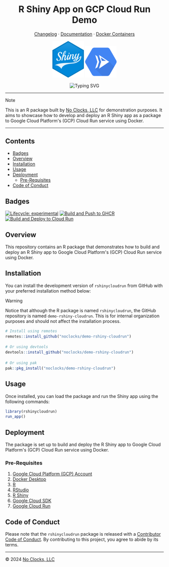 <h1 align="center">R Shiny App on GCP Cloud Run Demo</h1>

<p align="center"><a href="CHANGELOG.md">Changelog</a>  &middot;  <a href="https://docs.noclocks.dev/gmhleasrdemo-rshiny-cloudrun/">Documentation</a>  &middot;  <a href="https://github.com/noclocks/demo-rshiny-cloudrun/pkgs/container/demo-rshiny-cloudrun">Docker Containers</a></p>

<p align="center">
  <img src="man/figures/r-shiny.svg" width="100px" height="auto" alt="R Shiny"/>
  <img src="man/figures/google-cloud-run-svgrepo-com.svg" width="100px" height="auto" alt="Google Cloud Run"/>
</p>

<p align="center">
  <img src="https://readme-typing-svg.demolab.com?font=Fira+Code&pause=1000&center=true&vCenter=true&multiline=true&width=450&height=80&lines=R+Shiny+Google+Cloud+Run;Built+by+No+Clocks%2C+LLC" alt="Typing SVG"/>
</p>

***

> [!NOTE]
> This is an R package built by [No Clocks, LLC](https://noclocks.dev) for demonstration purposes.
> It aims to showcase how to develop and deploy an R Shiny app as a package to Google Cloud Platform's (GCP) Cloud Run
>service using Docker.

***

## Contents

- [Badges](#badges)
- [Overview](#overview)
- [Installation](#installation)
- [Usage](#usage)
- [Deployment](#deployment)
  - [Pre-Requisites](#pre-requisites)
- [Code of Conduct](#code-of-conduct)

## Badges

<!-- badges: start -->
[![Lifecycle: experimental](https://img.shields.io/badge/lifecycle-experimental-orange.svg)](https://lifecycle.r-lib.org/articles/stages.html#experimental)
[![Build and Push to GHCR](https://github.com/noclocks/demo-rshiny-cloudrun/actions/workflows/docker-ghcr.yml/badge.svg)](https://github.com/noclocks/demo-rshiny-cloudrun/actions/workflows/docker-ghcr.yml)
[![Build and Deploy to Cloud Run](https://github.com/noclocks/demo-rshiny-cloudrun/actions/workflows/docker-gcp.yml/badge.svg)](https://github.com/noclocks/demo-rshiny-cloudrun/actions/workflows/docker-gcp.yml)
<!-- badges: end -->

## Overview

This repository contains an R package that demonstrates how to build and deploy an R Shiny app to Google Cloud Platform's
(GCP) Cloud Run service using Docker.

## Installation

You can install the development version of `rshinycloudrun` from GitHub with your preferred installation method below:

> [!WARNING]
> Notice that although the R package is named `rshinycloudrun`, the GitHub repository is named `demo-rshiny-cloudrun`.
> This is for internal organization purposes and should not affect the installation process.

```r
# Install using remotes
remotes::install_github("noclocks/demo-rshiny-cloudrun")

# Or using devtools
devtools::install_github("noclocks/demo-rshiny-cloudrun")

# Or using pak
pak::pkg_install("noclocks/demo-rshiny-cloudrun")
```

## Usage

Once installed, you can load the package and run the Shiny app using the following commands:

```r
library(rshinycloudrun)
run_app()
```

## Deployment

The package is set up to build and deploy the R Shiny app to Google Cloud Platform's (GCP) Cloud Run service using Docker.

### Pre-Requisites

1. [Google Cloud Platform (GCP) Account](https://cloud.google.com/)
2. [Docker Desktop](https://www.docker.com/products/docker-desktop)
3. [R](https://www.r-project.org/)
4. [RStudio](https://www.rstudio.com/products/rstudio/download/)
5. [R Shiny](https://shiny.rstudio.com/)
6. [Google Cloud SDK](https://cloud.google.com/sdk/docs/install)
7. [Google Cloud Run](https://cloud.google.com/run/docs/quickstarts/build-and-deploy)

## Code of Conduct

Please note that the `rshinycloudrun` package is released with a
[Contributor Code of Conduct](https://contributor-covenant.org/version/2/1/CODE_OF_CONDUCT.html).
By contributing to this project, you agree to abide by its terms.

***

© 2024 [No Clocks, LLC](https://noclocks.dev)
